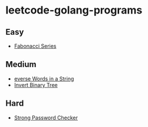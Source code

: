 # leetcode-golang-programs

## Easy

- [Fabonacci Series](easy/fibonacci-series.go)

## Medium

- [everse Words in a String](medium/reverseWordsInAString.go)
- [Invert Binary Tree](medium/invertBinaryTree.go)

## Hard

- [Strong Password Checker](hard/passwordChecker.go)
